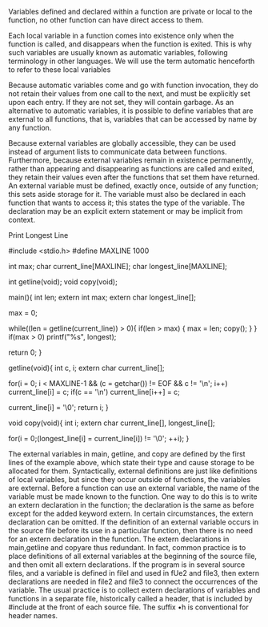 Variables defined and declared within a function are private or local to the function, no other function can have direct access to them.

Each local
variable in a function comes into existence only when the function is called, and
disappears when the function is exited. This is why such variables are usually
known as automatic variables, following terminology in other languages. We
will use the term automatic henceforth to refer to these local variables

Because automatic variables come and go with function invocation, they do
not retain their values from one call to the next, and must be explicitly set upon
each entry. If they are not set, they will contain garbage.
As an alternative to automatic variables, it is possible to define variables that
are external to all functions, that is, variables that can be accessed by name by
any function.

Because external variables are globally
accessible, they can be used instead of argument lists to communicate data
between functions. Furthermore, because external variables remain in existence
permanently, rather than appearing and disappearing as functions are called and
exited, they retain their values even after the functions that set them have
returned.
An external variable must be defined, exactly once, outside of any function;
this sets aside storage for it. The variable must also be declared in each function that wants to access it; this states the type of the variable. The declaration
may be an explicit extern statement or may be implicit from context.





Print Longest Line

#include <stdio.h>
#define MAXLINE 1000

int max;
char current_line[MAXLINE];
char longest_line[MAXLINE];

int getline(void);
void copy(void);

main(){
  int len;
  extern int max;
  extern char longest_line[];

  max = 0;

  while((len = getline(current_line)) > 0){
    if(len > max) {
      max = len;
      copy();
    }
  }
  if(max > 0)
    printf("%s", longest);

  return 0;
}

getline(void){
  int c, i;
  extern char current_line[];

  for(i = 0; i < MAXLINE-1 && (c = getchar()) != EOF && c != '\n'; i++)
    current_line[i] = c;
  if(c == '\n')
    current_line[i++] = c;

  current_line[i] = '\0';
  return i;
}

void copy(void){
  int i;
  extern char current_line[], longest_line[];

  for(i = 0;(longest_line[i] = current_line[i]) != '\0'; ++i);
}


The external variables in main, getline, and copy are defined by the
first lines of the example above, which state their type and cause storage to be
allocated for them. Syntactically, external definitions are just like definitions of
local variables, but since they occur outside of functions, the variables are external. Before a function can use an external variable, the name of the variable
must be made known to the function. One way to do this is to write an
extern declaration in the function; the declaration is the same as before except
for the added keyword extern.
In certain circumstances, the extern declaration can be omitted. If the
definition of an external variable occurs in the source file before its use in a particular function, then there is no need for an extern declaration in the function. The extern declarations in main,getline and copyare thus redundant. In fact, common practice is to place definitions of all external variables at
the beginning of the source file, and then omit all extern declarations.
If the program is in several source files, and a variable is defined in filel
and used in fUe2 and file3, then extern declarations are needed in file2 and
file3 to connect the occurrences of the variable. The usual practice is to collect
extern declarations of variables and functions in a separate file, historically
called a header, that is included by #include at the front of each source file.
The suffix •h is conventional for header names.
